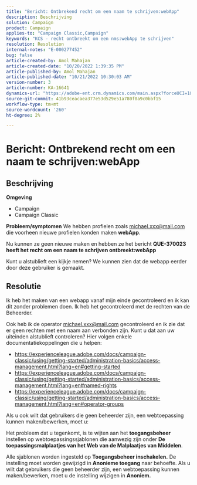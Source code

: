 ```yaml
---
title: "Bericht: Ontbrekend recht om een naam te schrijven:webApp"
description: Beschrijving
solution: Campaign
product: Campaign
applies-to: "Campaign Classic,Campaign"
keywords: "KCS - recht ontbreekt om een nms:webApp te schrijven"
resolution: Resolution
internal-notes: "E-000277452"
bug: false
article-created-by: Amol Mahajan
article-created-date: "10/20/2022 1:39:35 PM"
article-published-by: Amol Mahajan
article-published-date: "10/21/2022 10:30:03 AM"
version-number: 3
article-number: KA-16641
dynamics-url: "https://adobe-ent.crm.dynamics.com/main.aspx?forceUCI=1&pagetype=entityrecord&etn=knowledgearticle&id=e3766aa1-7c50-ed11-bba2-00224808664b"
source-git-commit: 41b93ceacaea377e53d529e51a780f0a9c0bbf15
workflow-type: tm+mt
source-wordcount: '260'
ht-degree: 2%

---
```


# Bericht: Ontbrekend recht om een naam te schrijven:webApp

## Beschrijving

<b>Omgeving</b>
- Campaign
- Campaign Classic

<b>Probleem/symptomen</b>
We hebben profielen zoals michael.xxx@mail.com die voorheen nieuwe profielen konden maken <b>webApp</b>.

Nu kunnen ze geen nieuwe maken en hebben ze het bericht <b>QUE-370023 heeft het recht om een naam te schrijven ontbreekt:webApp</b>

Kunt u alstublieft een kijkje nemen? We kunnen zien dat de webapp eerder door deze gebruiker is gemaakt.




## Resolutie


Ik heb het maken van een webapp vanaf mijn einde gecontroleerd en ik kan dit zonder problemen doen. Ik heb het gecontroleerd met de rechten van de Beheerder.

Ook heb ik de operator michael.xxx@mail.com gecontroleerd en ik zie dat er geen rechten met een naam aan verbonden zijn. Kunt u dat aan uw uiteinden alstublieft controleren? Hier volgen enkele documentatiekoppelingen die u helpen:

- https://experienceleague.adobe.com/docs/campaign-classic/using/getting-started/administration-basics/access-management.html?lang=en#getting-started
- https://experienceleague.adobe.com/docs/campaign-classic/using/getting-started/administration-basics/access-management.html?lang=en#named-rights
- https://experienceleague.adobe.com/docs/campaign-classic/using/getting-started/administration-basics/access-management.html?lang=en#operator-groups


Als u ook wilt dat gebruikers die geen beheerder zijn, een webtoepassing kunnen maken/bewerken, moet u:

Het probleem dat u tegenkomt, is te wijten aan het <b>toegangsbeheer</b> instellen op webtoepassingssjablonen die aanwezig zijn onder <b>De toepassingsmalplaatjes van het Web van de Malplaatjes van Middelen</b>.

Alle sjablonen worden ingesteld op <b>Toegangsbeheer inschakelen.</b> De instelling moet worden gewijzigd in <b>Anonieme toegang</b> naar behoefte. Als u wilt dat gebruikers die geen beheerder zijn, een webtoepassing kunnen maken/bewerken, moet u de instelling wijzigen in <b>Anoniem.</b>
